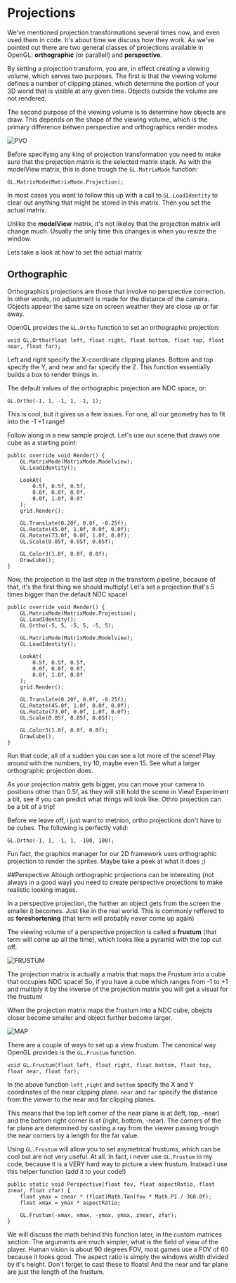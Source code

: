 # Projections
We've mentioned projection transformations several times now, and even used them in code. It's about time we discuss how they work. As we've pointed out there are two general classes of projections available in OpenGL: __orthographic__ (or parallell) and __perspective__.

By setting a projection transform, you are, in effect creating a viewing volume, which serves two purposes. The first is that the viewing volume defines a number of clipping planes, which determine the portion of your 3D world that is visible at any given time. Objects outside the volume are not rendered.

The second purpose of the viewing volume is to determine how objects are draw. This depends on the shape of the viewing volume, which is the primary difference betwen perspective and orthographics render modes.

![PVO](pvo.gif)

Before specifying any king of projection transformation you need to make sure that the projection matrix is the selected matrix stack. As with the modelView matrix, this is done trough the ```GL.MatrixMode``` function:

```
GL.MatrixMode(MatrixMode.Projection);
```

In most cases you want to follow this up with a call to ```GL.LoadIdentity``` to clear out anything that might be stored in this matrix. Then you set the actual matrix. 

Unlike the __modelView__ matrix, it's not likeley that the projection matrix will change much. Usually the only time this changes is when you resize the window.

Lets take a look at how to set the actual matrix

## Orthographic
Orthographics projections are those that involve no perspective correction. In other words, no adjustment is made for the distance of the camera. Objects appear the same size on screen weather they are close up or far away.

OpenGL provides the ```GL.Ortho``` function to set an orthographic projection:

```
void GL.Ortho(float left, float right, float bottom, float top, float near, float far);
```

Left and right specify the X-coordinate clipping planes. Bottom and top specify the Y, and near and far specify the Z. This function essentially builds a box to render things in.

The default values of the orthographic projection are NDC space, or:

```
GL.Ortho(-1, 1, -1, 1, -1, 1);
```

This is cool, but it gives us a few issues. For one, all our geometry has to fit into the -1 +1 range! 

Follow along in a new sample project. Let's use our scene that draws one cube as a starting point:

```
public override void Render() {
    GL.MatrixMode(MatrixMode.Modelview);
    GL.LoadIdentity();

    LookAt(
        0.5f, 0.5f, 0.5f, 
        0.0f, 0.0f, 0.0f,
        0.0f, 1.0f, 0.0f
    );
    grid.Render();

    GL.Translate(0.20f, 0.0f, -0.25f);
    GL.Rotate(45.0f, 1.0f, 0.0f, 0.0f);
    GL.Rotate(73.0f, 0.0f, 1.0f, 0.0f);
    GL.Scale(0.05f, 0.05f, 0.05f);

    GL.Color3(1.0f, 0.0f, 0.0f);
    DrawCube();
}
```

Now, the projection is the last step in the transform pipeline, because of that, it's the first thing we should multiply! Let's set a projection that's 5 times bigger than the default NDC space!

```
public override void Render() {
    GL.MatrixMode(MatrixMode.Projection);
    GL.LoadIdentity();
    GL.Ortho(-5, 5, -5, 5, -5, 5);

    GL.MatrixMode(MatrixMode.Modelview);
    GL.LoadIdentity();

    LookAt(
        0.5f, 0.5f, 0.5f,
        0.0f, 0.0f, 0.0f,
        0.0f, 1.0f, 0.0f
    );
    grid.Render();

    GL.Translate(0.20f, 0.0f, -0.25f);
    GL.Rotate(45.0f, 1.0f, 0.0f, 0.0f);
    GL.Rotate(73.0f, 0.0f, 1.0f, 0.0f);
    GL.Scale(0.05f, 0.05f, 0.05f);

    GL.Color3(1.0f, 0.0f, 0.0f);
    DrawCube();
}
```

Run that code, all of a sudden you can see a lot more of the scene! Play around with the numbers, try 10, maybe even 15. See what a larger orthographic projection does. 

As your projection matrix gets bigger, you can move your camera to positions other than 0.5f, as they will still hold the scene in View! Experiment a bit, see if you can predict what things will look like. Othro projection can be a bit of a trip!

Before we leave off, i just want to metnion, ortho projections don't have to be cubes. The following is perfectly valid:

```
GL.Ortho(-1, 1, -1, 1, -100, 100);
```

Fun fact, the graphics manager for our 2D framework uses orthographic projection to render the sprites. Maybe take a peek at what it does ;)

##Perspective
Altough orthographic projections can be interesting (not always in a good way) you need to create perspective projections to make realistic looking images.

In a perspective projection, the further an object gets from the screen the smaller it becomes. Just like in the real world. This is commonly reffered to as __foreshortening__ (that term will probably never come up again)

The viewing volume of a perspective projection is called a __frustum__ (that term will come up all the time), which looks like a pyramid with the top cut off.

![FRUSTUM](frustum.png)

The projection matrix is actually a matrix that maps the Frustum into a cube that occupies NDC space! So, if you have a cube which ranges from -1 to +1 and multiply it by the inverse of the projection matrix you will get a visual for the frustum!

When the projection matrix maps the frustum into a NDC cube, obejcts closer become smaller and object further become larger.

![MAP](mapping.png)

There are a couple of ways to set up a view frustum. The canonical way OpenGL provides is the ```GL.Frustum``` function.

```
void GL.Frustum(float left, float right, float bottom, float top, float near, float far);
```

In the above function ```left``` ,```right``` and ```bottom``` specify the X and Y coordinates of the near clipping plane. ```near``` and ```far``` specify the distance from the viewer to the near and far clipping planes. 

This means that the top left corner of the near plane is at (left, top, -near) and the bottom right corner is at (right, bottom, -near). The corners of the far plane are determined by casting a ray from the viewer passing trough the near corners by a length for the far value.

Using ```GL.Frustum``` will allow you to set asymetrical frustums, which can be cool but are not very useful. At all. In fact, i never use ```GL.Frustum``` in my code, because it is a VERY hard way to picture a view frustum. Instead i use this helper function (add it to your code!)

```
public static void Perspective(float fov, float aspectRatio, float znear, float zfar) {
    float ymax = znear * (float)Math.Tan(fov * Math.PI / 360.0f);
    float xmax = ymax * aspectRatio;

    GL.Frustum(-xmax, xmax, -ymax, ymax, znear, zfar);
}
```

We will discuss the math behind this function later, in the custom matrices section. The arguments are much simpler, what is the field of view of the player. Human vision is about 90 degrees FOV, most games use a FOV of 60 because it looks good. The aspect ratio is simply the windows width divided by it's height. Don't forget to cast these to floats! And the near and far plane are just the length of the frustum.